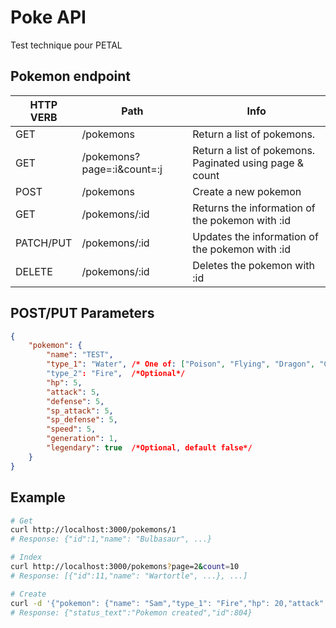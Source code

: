 # Poke API

Test technique pour PETAL

## Pokemon endpoint

| HTTP VERB  | Path      | Info      |
| ---------- | ----------|-----------|
| GET        | /pokemons | Return a list of pokemons. |
| GET        | /pokemons?page=:i&count=:j | Return a list of pokemons. Paginated using page & count |
| POST       | /pokemons | Create a new pokemon |
| GET        | /pokemons/:id | Returns the information of the pokemon with :id |
| PATCH/PUT  | /pokemons/:id | Updates the information of the pokemon with :id |
| DELETE     | /pokemons/:id | Deletes the pokemon with :id |

## POST/PUT Parameters

```json
{
    "pokemon": {
        "name": "TEST",
        "type_1": "Water", /* One of: ["Poison", "Flying", "Dragon", "Ground", "Fairy", "Grass", "Fighting", "Psychic", "Steel", "Ice", "Rock", "Dark", "Water", "Electric", "Fire", "Ghost", "Bug", "Normal"] */
        "type_2": "Fire",  /*Optional*/
        "hp": 5,
        "attack": 5,
        "defense": 5,
        "sp_attack": 5,
        "sp_defense": 5,
        "speed": 5,
        "generation": 1,
        "legendary": true  /*Optional, default false*/
    }
}
```

## Example



```sh
# Get
curl http://localhost:3000/pokemons/1
# Response: {"id":1,"name": "Bulbasaur", ...}

# Index
curl http://localhost:3000/pokemons?page=2&count=10
# Response: [{"id":11,"name": "Wartortle", ...}, ...]

# Create
curl -d '{"pokemon": {"name": "Sam","type_1": "Fire","hp": 20,"attack": 20,"defense": 20,"sp_attack": 20,"sp_defense": 20,"speed": 20,"generation": 1}}' -H "Content-Type: application/json" -X POST http://localhost:3000/pokemons/
# Response: {"status_text":"Pokemon created","id":804}
```
